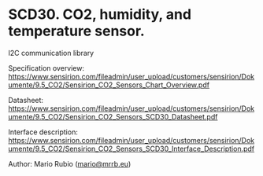# SCD30. CO2, humidity, and temperature sensor.

I2C communication library

Specification overview: https://www.sensirion.com/fileadmin/user_upload/customers/sensirion/Dokumente/9.5_CO2/Sensirion_CO2_Sensors_Chart_Overview.pdf

Datasheet: https://www.sensirion.com/fileadmin/user_upload/customers/sensirion/Dokumente/9.5_CO2/Sensirion_CO2_Sensors_SCD30_Datasheet.pdf

Interface description: https://www.sensirion.com/fileadmin/user_upload/customers/sensirion/Dokumente/9.5_CO2/Sensirion_CO2_Sensors_SCD30_Interface_Description.pdf

Author: Mario Rubio (mario@mrrb.eu)
